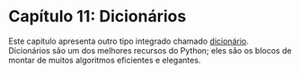 # Capítulo 11: Dicionários

Este capítulo apresenta outro tipo integrado chamado [dicionário](09-glossario.md#dicionário). Dicionários são um dos melhores recursos do Python; eles são os blocos de montar de muitos algoritmos eficientes e elegantes.
